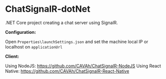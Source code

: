 # ChatSignalR-dotNet
 .NET Core project creating a chat server using SignalR.

**Configuration:**

Open `Properties\launchSettings.json` and set the machine local IP or localhost on `applicationUrl`

**Client:**

Using NodeJS: https://github.com/CAVAh/ChatSignalR-NodeJS
Using React Native: https://github.com/CAVAh/ChatSignalR-React-Native
